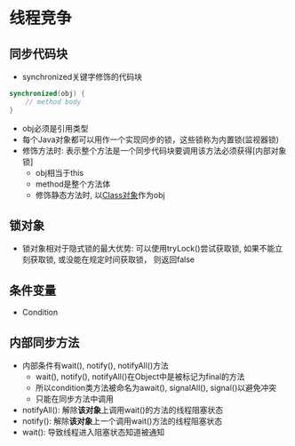 # 线程竞争

## 同步代码块

- synchronized关键字修饰的代码块

```java
synchronized(obj) {
    // method body
}
```

- obj必须是引用类型
- 每个Java对象都可以用作一个实现同步的锁，这些锁称为内置锁(监视器锁)
- 修饰方法时: 表示整个方法是一个同步代码块要调用该方法必须获得[内部对象锁]
  - obj相当于this
  - method是整个方法体
  - 修饰静态方法时, 以[Class对象](java-reflect.md)作为obj

## 锁对象

- 锁对象相对于隐式锁的最大优势: 可以使用tryLock()尝试获取锁, 如果不能立刻获取锁, 或没能在规定时间获取锁， 则返回false

## 条件变量

- Condition

## 内部同步方法

- 内部条件有wait(), notify(), notifyAll()方法
  - wait(), notify(), notifyAll()在Object中是被标记为final的方法
  - 所以condition类方法被命名为await(), signalAll(), signal()以避免冲突
  - 只能在同步方法中调用
- notifyAll(): 解除**该对象**上调用wait()的方法的线程阻塞状态
- notify(): 解除**该对象**上一个调用wait()方法的线程阻塞状态
- wait(): 导致线程进入阻塞状态知道被通知
